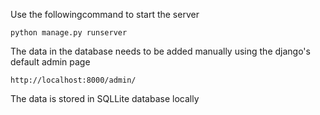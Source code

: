Use the followingcommand to start the server
```
python manage.py runserver
```
The data in the database needs to be added manually using the django's default admin page
```
http://localhost:8000/admin/
```
The data is stored in SQLLite database locally
